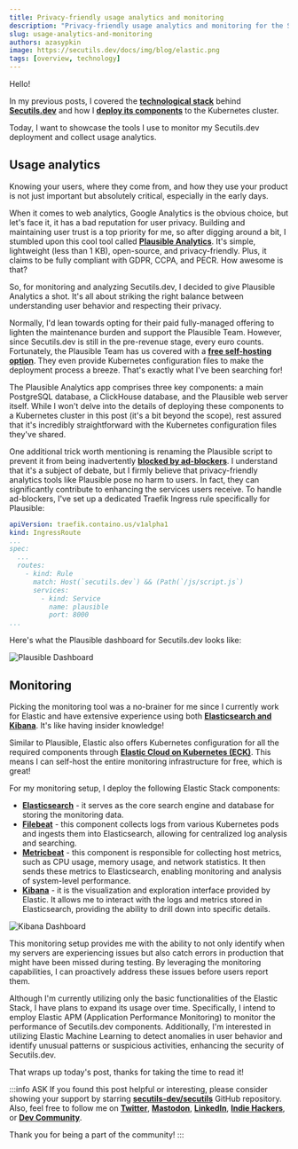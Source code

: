 ```yaml
---
title: Privacy-friendly usage analytics and monitoring
description: "Privacy-friendly usage analytics and monitoring for the Secutils.dev: Elasticsearch, Kibana, Beats, Plausible."
slug: usage-analytics-and-monitoring
authors: azasypkin
image: https://secutils.dev/docs/img/blog/elastic.png
tags: [overview, technology]
---
```


Hello!

In my previous posts, I covered the [**technological stack**](/blog/2023-05-25-technology-stack-overview.md) behind [**Secutils.dev**](https://secutils.dev) and how I [**deploy its components**](/blog/2023-05-28-deployment-overview.md) to the Kubernetes cluster.


Today, I want to showcase the tools I use to monitor my Secutils.dev deployment and collect usage analytics.

<!--truncate-->

## Usage analytics

Knowing your users, where they come from, and how they use your product is not just important but absolutely critical, especially in the early days.

When it comes to web analytics, Google Analytics is the obvious choice, but let's face it, it has a bad reputation for user privacy. Building and maintaining user trust is a top priority for me, so after digging around a bit, I stumbled upon this cool tool called [**Plausible Analytics**](https://github.com/plausible/analytics). It's simple, lightweight (less than 1 KB), open-source, and privacy-friendly. Plus, it claims to be fully compliant with GDPR, CCPA, and PECR. How awesome is that?

So, for monitoring and analyzing Secutils.dev, I decided to give Plausible Analytics a shot. It's all about striking the right balance between understanding user behavior and respecting their privacy.

Normally, I'd lean towards opting for their paid fully-managed offering to lighten the maintenance burden and support the Plausible Team. However, since Secutils.dev is still in the pre-revenue stage, every euro counts. Fortunately, the Plausible Team has us covered with a [**free self-hosting option**](https://plausible.io/docs/self-hosting). They even provide Kubernetes configuration files to make the deployment process a breeze. That's exactly what I've been searching for!

The Plausible Analytics app comprises three key components: a main PostgreSQL database, a ClickHouse database, and the Plausible web server itself. While I won't delve into the details of deploying these components to a Kubernetes cluster in this post (it's a bit beyond the scope), rest assured that it's incredibly straightforward with the Kubernetes configuration files they've shared.

One additional trick worth mentioning is renaming the Plausible script to prevent it from being inadvertently [**blocked by ad-blockers**](https://plausible.io/docs/proxy/introduction). I understand that it's a subject of debate, but I firmly believe that privacy-friendly analytics tools like Plausible pose no harm to users. In fact, they can significantly contribute to enhancing the services users receive. To handle ad-blockers, I've set up a dedicated Traefik Ingress rule specifically for Plausible:

```yaml
apiVersion: traefik.containo.us/v1alpha1
kind: IngressRoute
...
spec:
  ...
  routes:
    - kind: Rule
      match: Host(`secutils.dev`) && (Path(`/js/script.js`)
      services:
        - kind: Service
          name: plausible
          port: 8000
...
```

Here's what the Plausible dashboard for Secutils.dev looks like:

![Plausible Dashboard](https://secutils.dev/docs/img/blog/plausible.png)

## Monitoring

Picking the monitoring tool was a no-brainer for me since I currently work for Elastic and have extensive experience using both [**Elasticsearch and Kibana**](https://www.elastic.co). It's like having insider knowledge!

Similar to Plausible, Elastic also offers Kubernetes configuration for all the required components through [**Elastic Cloud on Kubernetes (ECK)**](https://www.elastic.co/guide/en/cloud-on-k8s/current/k8s-quickstart.html). This means I can self-host the entire monitoring infrastructure for free, which is great!

For my monitoring setup, I deploy the following Elastic Stack components:

- [**Elasticsearch**](https://www.elastic.co/guide/en/cloud-on-k8s/current/k8s-elasticsearch-specification.html) - it serves as the core search engine and database for storing the monitoring data.
- [**Filebeat**](https://www.elastic.co/beats/filebeat) - this component collects logs from various Kubernetes pods and ingests them into Elasticsearch, allowing for centralized log analysis and searching.
- [**Metricbeat**](https://www.elastic.co/beats/metricbeat) - this component is responsible for collecting host metrics, such as CPU usage, memory usage, and network statistics. It then sends these metrics to Elasticsearch, enabling monitoring and analysis of system-level performance.
- [**Kibana**](https://www.elastic.co/guide/en/cloud-on-k8s/current/k8s-kibana.html) - it is the visualization and exploration interface provided by Elastic. It allows me to interact with the logs and metrics stored in Elasticsearch, providing the ability to drill down into specific details.

![Kibana Dashboard](https://secutils.dev/docs/img/blog/elastic.png)

This monitoring setup provides me with the ability to not only identify when my servers are experiencing issues but also catch errors in production that might have been missed during testing. By leveraging the monitoring capabilities, I can proactively address these issues before users report them.

Although I'm currently utilizing only the basic functionalities of the Elastic Stack, I have plans to expand its usage over time. Specifically, I intend to employ Elastic APM (Application Performance Monitoring) to monitor the performance of Secutils.dev components. Additionally, I'm interested in utilizing Elastic Machine Learning to detect anomalies in user behavior and identify unusual patterns or suspicious activities, enhancing the security of Secutils.dev.

That wraps up today's post, thanks for taking the time to read it!

:::info ASK
If you found this post helpful or interesting, please consider showing your support by starring [**secutils-dev/secutils**](https://github.com/secutils-dev/secutils) GitHub repository. Also, feel free to follow me on [**Twitter**](https://twitter.com/aleh_zasypkin), [**Mastodon**](https://infosec.exchange/@azasypkin), [**LinkedIn**](https://www.linkedin.com/in/azasypkin/), [**Indie Hackers**](https://www.indiehackers.com/azasypkin/history), or [**Dev Community**](https://dev.to/azasypkin).

Thank you for being a part of the community!
:::
